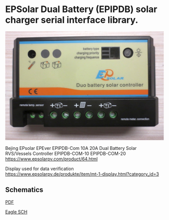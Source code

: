 # EPSolar Dual Battery (EPIPDB) solar charger serial interface library.

![EPIPDB-Com Picture](extras/EPIPDB-Com-20A_top.jpg?raw=true "EPIPDB-Com Picture")

Bejing EPsolar
EPEver EPIPDB-Com 10A 20A Dual Battery Solar RVS/Vessels Controller
EPIPDB-COM-10
EPIPDB-COM-20
https://www.epsolarpv.com/product/64.html

Display used for data verification
https://www.epsolarpv.de/produkte/item/mt-1-display.html?category_id=3

## Schematics

[PDF](extras/pinout-eagle-schematic.pdf)

[Eagle SCH](extras/pinout-eagle-schematic.sch)